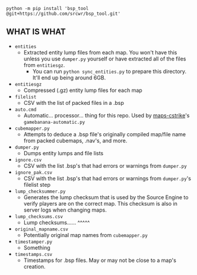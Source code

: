 `python -m pip install 'bsp_tool @git+https://github.com/srcwr/bsp_tool.git'`

## WHAT IS WHAT
- `entities`
	- Extracted entity lump files from each map. You won't have this unless you use `dumper.py` yourself or have extracted all of the files from `entitiesgz`.
		- You can run `python sync_entities.py` to prepare this directory. It'll end up being around 6GB.
- `entitiesgz`
	- Compressed (.gz) entity lump files for each map
- `filelist`
	- CSV with the list of packed files in a .bsp
- `auto.cmd`
	- Automatic... processor... thing for this repo. Used by [maps-cstrike](https://github.com/srcwr/maps-cstrike)'s `gamebanana-automatic.py`
- `cubemapper.py`
	- Attempts to deduce a .bsp file's originally compiled map/file name from packed cubemaps, .nav's, and more.
- `dumper.py`
	- Dumps entity lumps and file lists
- `ignore.csv`
	- CSV with the list .bsp's that had errors or warnings from `dumper.py`
- `ignore_pak.csv`
	- CSV with the list .bsp's that had errors or warnings from `dumper.py`'s filelist step
- `lump_checksummer.py`
	- Generates the lump checksum that is used by the Source Engine to verify players are on the correct map. This checksum is also in server logs when changing maps.
- `lump_checksums.csv`
	- Lump checksums...... ^^^^^
- `original_mapname.csv`
	- Potentially original map names from `cubemapper.py`
- `timestamper.py`
	- Something
- `timestamps.csv`
	- Timestamps for .bsp files. May or may not be close to a map's creation.
